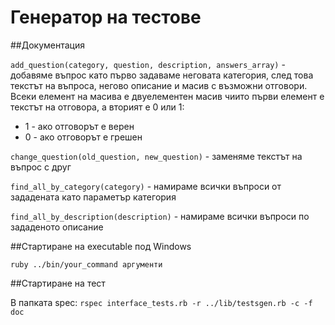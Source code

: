 # Генератор на тестове

##Документация

`add_question(category, question, description, answers_array)` - добавяме въпрос като първо задаваме неговата категория, след това текстът на въпроса, негово описание и масив с възможни отговори.
Всеки елемент на масива е двуелементен масив чиито първи елемент е текстът на отговора, а вторият е 0 или 1:
* 1 - ако отговорът е верен
* 0 - ако отговорът е грешен

`change_question(old_question, new_question)` - заменяме текстът на въпрос с друг

`find_all_by_category(category)` - намираме всички въпроси от зададената като параметър категория

`find_all_by_description(description)` - намираме всички въпроси по зададеното описание


##Стартиране на executable под Windows

`ruby ../bin/your_command аргументи`

##Стартиране на тест

В папката spec:
`rspec interface_tests.rb -r ../lib/testsgen.rb -c -f doc`
